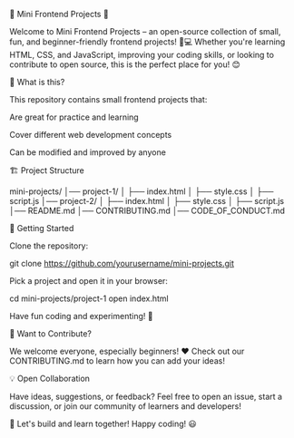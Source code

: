 
🌟 Mini Frontend Projects 🚀

Welcome to Mini Frontend Projects – an open-source collection of small, fun, and beginner-friendly frontend projects! 🎨💻 Whether you're learning HTML, CSS, and JavaScript, improving your coding skills, or looking to contribute to open source, this is the perfect place for you! 😊

🎯 What is this?

This repository contains small frontend projects that:

Are great for practice and learning

Cover different web development concepts

Can be modified and improved by anyone

🏗️ Project Structure

mini-projects/
│── project-1/
│   ├── index.html
│   ├── style.css
│   ├── script.js
│── project-2/
│   ├── index.html
│   ├── style.css
│   ├── script.js
│── README.md
│── CONTRIBUTING.md
│── CODE_OF_CONDUCT.md

🚀 Getting Started

Clone the repository:

git clone https://github.com/yourusername/mini-projects.git

Pick a project and open it in your browser:

cd mini-projects/project-1
open index.html

Have fun coding and experimenting! 🎉

🤝 Want to Contribute?

We welcome everyone, especially beginners! ❤️ Check out our CONTRIBUTING.md to learn how you can add your ideas!

💡 Open Collaboration

Have ideas, suggestions, or feedback? Feel free to open an issue, start a discussion, or join our community of learners and developers!

🚀 Let's build and learn together! Happy coding! 😃

